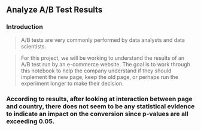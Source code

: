 ## Analyze A/B Test Results

### Introduction

> A/B tests are very commonly performed by data analysts and data scientists.   

> For this project, we will be working to understand the results of an A/B test run by an e-commerce website.  The goal is to work through this notebook to help the company understand if they should implement the new page, keep the old page, or perhaps run the experiment longer to make their decision.  

### According to results, after looking at interaction between page and country, there does not seem to be any statistical evidence to indicate an impact on the conversion since p-values are all exceeding 0.05.
